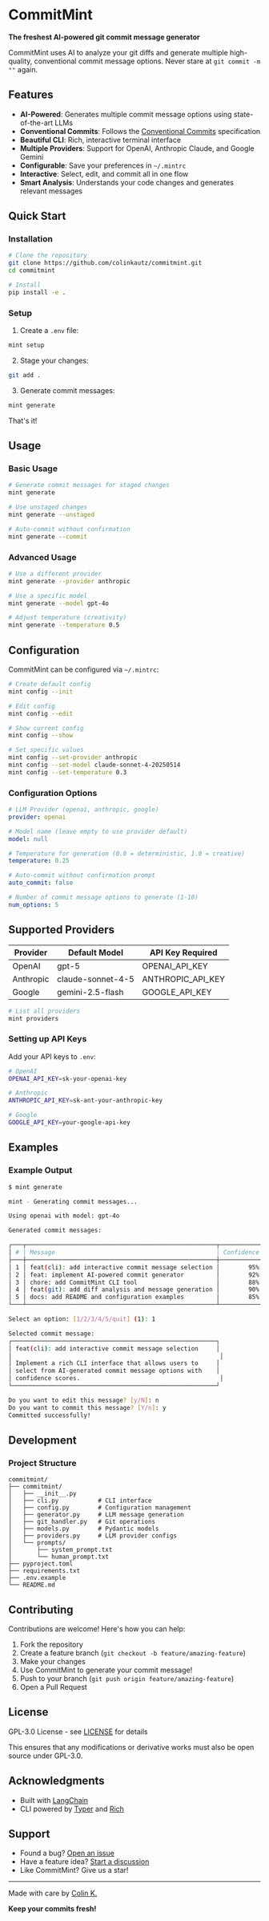 # CommitMint

**The freshest AI-powered git commit message generator**

CommitMint uses AI to analyze your git diffs and generate multiple high-quality, conventional commit message options. Never stare at `git commit -m ""` again.

## Features

- **AI-Powered**: Generates multiple commit message options using state-of-the-art LLMs
- **Conventional Commits**: Follows the [Conventional Commits](https://www.conventionalcommits.org/) specification
- **Beautiful CLI**: Rich, interactive terminal interface
- **Multiple Providers**: Support for OpenAI, Anthropic Claude, and Google Gemini
- **Configurable**: Save your preferences in `~/.mintrc`
- **Interactive**: Select, edit, and commit all in one flow
- **Smart Analysis**: Understands your code changes and generates relevant messages

## Quick Start

### Installation

```bash
# Clone the repository
git clone https://github.com/colinkautz/commitmint.git
cd commitmint

# Install
pip install -e .
```

### Setup

1. Create a `.env` file:
```bash
mint setup
```

2. Stage your changes:
```bash
git add .
```

3. Generate commit messages:
```bash
mint generate
```

That's it!

## Usage

### Basic Usage

```bash
# Generate commit messages for staged changes
mint generate

# Use unstaged changes
mint generate --unstaged

# Auto-commit without confirmation
mint generate --commit
```

### Advanced Usage

```bash
# Use a different provider
mint generate --provider anthropic

# Use a specific model
mint generate --model gpt-4o

# Adjust temperature (creativity)
mint generate --temperature 0.5
```

## Configuration

CommitMint can be configured via `~/.mintrc`:

```bash
# Create default config
mint config --init

# Edit config
mint config --edit

# Show current config
mint config --show

# Set specific values
mint config --set-provider anthropic
mint config --set-model claude-sonnet-4-20250514
mint config --set-temperature 0.3
```

### Configuration Options

```yaml
# LLM Provider (openai, anthropic, google)
provider: openai

# Model name (leave empty to use provider default)
model: null

# Temperature for generation (0.0 = deterministic, 1.0 = creative)
temperature: 0.25

# Auto-commit without confirmation prompt
auto_commit: false

# Number of commit message options to generate (1-10)
num_options: 5
```

## Supported Providers

| Provider  | Default Model     | API Key Required  |
|-----------|-------------------|-------------------|
| OpenAI    | gpt-5             | OPENAI_API_KEY    |
| Anthropic | claude-sonnet-4-5 | ANTHROPIC_API_KEY |
| Google    | gemini-2.5-flash  | GOOGLE_API_KEY    |

```bash
# List all providers
mint providers
```

### Setting up API Keys

Add your API keys to `.env`:

```bash
# OpenAI
OPENAI_API_KEY=sk-your-openai-key

# Anthropic
ANTHROPIC_API_KEY=sk-ant-your-anthropic-key

# Google
GOOGLE_API_KEY=your-google-api-key
```

## Examples

### Example Output

```bash
$ mint generate

mint - Generating commit messages...

Using openai with model: gpt-4o

Generated commit messages:

┌───┬─────────────────────────────────────────────────────┬────────────┐
│ # │ Message                                             │ Confidence │
├───┼─────────────────────────────────────────────────────┼────────────┤
│ 1 │ feat(cli): add interactive commit message selection │        95% │
│ 2 │ feat: implement AI-powered commit generator         │        92% │
│ 3 │ chore: add CommitMint CLI tool                      │        88% │
│ 4 │ feat(git): add diff analysis and message generation │        90% │
│ 5 │ docs: add README and configuration examples         │        85% │
└───┴─────────────────────────────────────────────────────┴────────────┘

Select an option: [1/2/3/4/5/quit] (1): 1

Selected commit message:
┌─────────────────────────────────────────────────────────┐
│ feat(cli): add interactive commit message selection     │
│                                                          │
│ Implement a rich CLI interface that allows users to     │
│ select from AI-generated commit message options with    │
│ confidence scores.                                       │
└─────────────────────────────────────────────────────────┘

Do you want to edit this message? [y/N]: n
Do you want to commit this message? [Y/n]: y
Committed successfully!
```

## Development

### Project Structure

```
commitmint/
├── commitmint/
│   ├── __init__.py
│   ├── cli.py           # CLI interface
│   ├── config.py        # Configuration management
│   ├── generator.py     # LLM message generation
│   ├── git_handler.py   # Git operations
│   ├── models.py        # Pydantic models
│   ├── providers.py     # LLM provider configs
│   └── prompts/
│       ├── system_prompt.txt
│       └── human_prompt.txt
├── pyproject.toml
├── requirements.txt
├── .env.example
└── README.md
```

## Contributing

Contributions are welcome! Here's how you can help:

1. Fork the repository
2. Create a feature branch (`git checkout -b feature/amazing-feature`)
3. Make your changes
4. Use CommitMint to generate your commit message!
5. Push to your branch (`git push origin feature/amazing-feature`)
6. Open a Pull Request

## License

GPL-3.0 License - see [LICENSE](LICENSE) for details

This ensures that any modifications or derivative works must also be open source under GPL-3.0.

## Acknowledgments

- Built with [LangChain](https://langchain.com)
- CLI powered by [Typer](https://typer.tiangolo.com/) and [Rich](https://rich.readthedocs.io/)

## Support

- Found a bug? [Open an issue](https://github.com/colinkautz/commitmint/issues)
- Have a feature idea? [Start a discussion](https://github.com/colinkautz/commitmint/discussions)
- Like CommitMint? Give us a star!

---

Made with care by [Colin K.](https://github.com/colinkautz)

**Keep your commits fresh!**